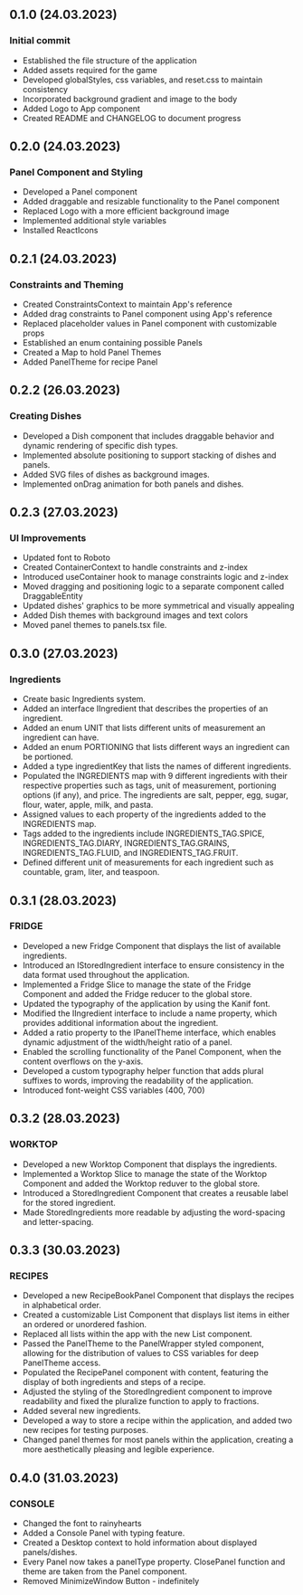 ## 0.1.0 (24.03.2023)

### Initial commit
* Established the file structure of the application
* Added assets required for the game
* Developed globalStyles, css variables, and reset.css to maintain consistency
* Incorporated background gradient and image to the body
* Added Logo to App component
* Created README and CHANGELOG to document progress

## 0.2.0 (24.03.2023)

### Panel Component and Styling
* Developed a Panel component
* Added draggable and resizable functionality to the Panel component
* Replaced Logo with a more efficient background image
* Implemented additional style variables
* Installed ReactIcons

## 0.2.1 (24.03.2023)

### Constraints and Theming
* Created ConstraintsContext to maintain App's reference
* Added drag constraints to Panel component using App's reference
* Replaced placeholder values in Panel component with customizable props
* Established an enum containing possible Panels
* Created a Map to hold Panel Themes
* Added PanelTheme for recipe Panel

## 0.2.2 (26.03.2023)
### Creating Dishes
* Developed a Dish component that includes draggable behavior and dynamic rendering of specific dish types.
* Implemented absolute positioning to support stacking of dishes and panels.
* Added SVG files of dishes as background images.
* Implemented onDrag animation for both panels and dishes.

## 0.2.3 (27.03.2023)
### UI Improvements
* Updated font to Roboto
* Created ContainerContext to handle constraints and z-index
* Introduced useContainer hook to manage constraints logic and z-index
* Moved dragging and positioning logic to a separate component called DraggableEntity
* Updated dishes' graphics to be more symmetrical and visually appealing
* Added Dish themes with background images and text colors
* Moved panel themes to panels.tsx file.

## 0.3.0 (27.03.2023)
### Ingredients
* Create basic Ingredients system.
* Added an interface IIngredient that describes the properties of an ingredient.
* Added an enum UNIT that lists different units of measurement an ingredient can have.
* Added an enum PORTIONING that lists different ways an ingredient can be portioned.
* Added a type ingredientKey that lists the names of different ingredients.
* Populated the INGREDIENTS map with 9 different ingredients with their respective properties such as tags, unit of measurement, portioning options (if any), and price. The ingredients are salt, pepper, egg, sugar, flour, water, apple, milk, and pasta.
* Assigned values to each property of the ingredients added to the INGREDIENTS map.
* Tags added to the ingredients include INGREDIENTS_TAG.SPICE, INGREDIENTS_TAG.DIARY, INGREDIENTS_TAG.GRAINS, INGREDIENTS_TAG.FLUID, and INGREDIENTS_TAG.FRUIT.
* Defined different unit of measurements for each ingredient such as countable, gram, liter, and teaspoon.

## 0.3.1 (28.03.2023)
### FRIDGE
* Developed a new Fridge Component that displays the list of available ingredients.
* Introduced an IStoredIngredient interface to ensure consistency in the data format used throughout the application.
* Implemented a Fridge Slice to manage the state of the Fridge Component and added the Fridge reducer to the global store.
* Updated the typography of the application by using the Kanif font.
* Modified the IIngredient interface to include a name property, which provides additional information about the ingredient.
* Added a ratio property to the IPanelTheme interface, which enables dynamic adjustment of the width/height ratio of a panel.
* Enabled the scrolling functionality of the Panel Component, when the content overflows on the y-axis.
* Developed a custom typography helper function that adds plural suffixes to words, improving the readability of the application.
* Introduced font-weight CSS variables (400, 700)

## 0.3.2 (28.03.2023)
### WORKTOP
* Developed a new Worktop Component that displays the ingredients.
* Implemented a Worktop Slice to manage the state of the Worktop Component and added the Worktop reduver to the global store.
* Introduced a StoredIngredient Component that creates a reusable label for the stored ingredient.
* Made StoredIngredients more readable by adjusting the word-spacing and letter-spacing.

## 0.3.3 (30.03.2023)
### RECIPES
* Developed a new RecipeBookPanel Component that displays the recipes in alphabetical order.
* Created a customizable List Component that displays list items in either an ordered or unordered fashion.
* Replaced all lists within the app with the new List component.
* Passed the PanelTheme to the PanelWrapper styled component, allowing for the distribution of values to CSS variables for deep PanelTheme access.
* Populated the RecipePanel component with content, featuring the display of both ingredients and steps of a recipe.
* Adjusted the styling of the StoredIngredient component to improve readability and fixed the pluralize function to apply to fractions.
* Added several new ingredients.
* Developed a way to store a recipe within the application, and added two new recipes for testing purposes.
* Changed panel themes for most panels within the application, creating a more aesthetically pleasing and legible experience.

## 0.4.0 (31.03.2023)
### CONSOLE
* Changed the font to rainyhearts
* Added a Console Panel with typing feature.
* Created a Desktop context to hold information about displayed panels/dishes.
* Every Panel now takes a panelType property. ClosePanel function and theme are taken from the Panel component.
* Removed MinimizeWindow Button - indefinitely